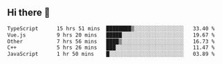 ## Hi there 👋

<!--START_SECTION:waka-->

```txt
TypeScript      15 hrs 51 mins  ████████▒░░░░░░░░░░░░░░░░   33.40 %
Vue.js          9 hrs 20 mins   █████░░░░░░░░░░░░░░░░░░░░   19.67 %
Other           7 hrs 56 mins   ████▒░░░░░░░░░░░░░░░░░░░░   16.73 %
C++             5 hrs 26 mins   ███░░░░░░░░░░░░░░░░░░░░░░   11.47 %
JavaScript      1 hr 50 mins    █░░░░░░░░░░░░░░░░░░░░░░░░   03.89 %
```

<!--END_SECTION:waka-->
